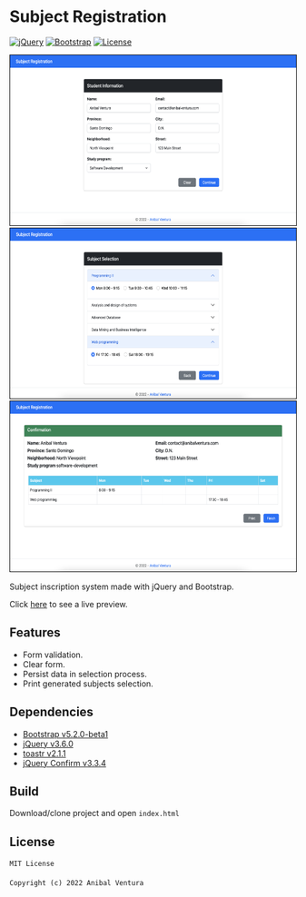 # Subject Registration

[![jQuery](https://img.shields.io/static/v1?label=jQuery&message=3.6.0&color=0769AD)](https://jquery.com)
[![Bootstrap](https://img.shields.io/static/v1?label=Bootstrap&message=5.2.0-beta1&color=7952B3)](https://getbootstrap.com/)
[![License](https://img.shields.io/static/v1?label=License&message=MIT&color=blue)](LICENCE.md)

<div align="center">
  <img src="./screenshots/1-student-info.png" height=300px style="border:1px solid black;"/>
  <img src="./screenshots/2-subject-selection.png" height=300px style="border:1px solid black;"/>
  <img src="./screenshots/3-subject-confirmation.png" height=300px style="border:1px solid black;"/>
</div>

Subject inscription system made with jQuery and Bootstrap.

Click [here](https://anibalventura.com/subject-registration-web/) to see a live preview.

## Features

- Form validation.
- Clear form.
- Persist data in selection process.
- Print generated subjects selection.

## Dependencies

- [Bootstrap v5.2.0-beta1](https://getbootstrap.com/)
- [jQuery v3.6.0](https://jquery.com)
- [toastr v2.1.1](https://codeseven.github.io/toastr/)
- [jQuery Confirm v3.3.4](https://craftpip.github.io/jquery-confirm/)

## Build

Download/clone project and open `index.html`

## License

```xml
MIT License

Copyright (c) 2022 Anibal Ventura
```
